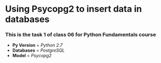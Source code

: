 # Using Psycopg2 to insert data in databases 

### This is the task 1 of class 06 for Python Fundamentals course

- __Py Version__ = _Python 2.7_
- __Databases__ = _PostgreSQL_
- __Model__ = _Psycopg2_ 
